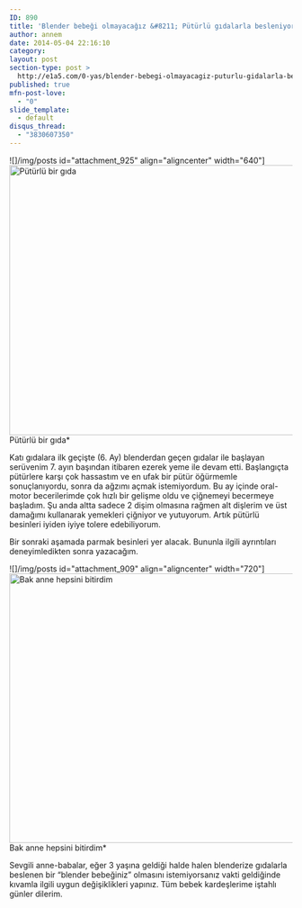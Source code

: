 ```yaml
---
ID: 890
title: 'Blender bebeği olmayacağız &#8211; Pütürlü gıdalarla besleniyorum'
author: annem
date: 2014-05-04 22:16:10
category:
layout: post
section-type: post >
  http://e1a5.com/0-yas/blender-bebegi-olmayacagiz-puturlu-gidalarla-besleniyorum/
published: true
mfn-post-love:
  - "0"
slide_template:
  - default
disqus_thread:
  - "3830607350"
---
```

![]/img/posts id="attachment_925" align="aligncenter" width="640"]<a href="http://e1a5.com/wp-content/uploads/2014/05/puturlu_gidalar.jpg"><img class="wp-image-925 size-full" src="http://e1a5.com/wp-content/uploads/2014/05/puturlu_gidalar.jpg" alt="Pütürlü bir gıda" width="640" height="480" /></a> Pütürlü bir gıda*

Katı gıdalara ilk geçişte (6. Ay) blenderdan geçen gıdalar ile başlayan serüvenim 7. ayın başından itibaren ezerek yeme ile devam etti. Başlangıçta pütürlere karşı çok hassastım ve en ufak bir pütür öğürmemle sonuçlanıyordu, sonra da ağzımı açmak istemiyordum. Bu ay içinde oral-motor becerilerimde çok hızlı bir gelişme oldu ve çiğnemeyi becermeye başladım. Şu anda altta sadece 2 dişim olmasına rağmen alt dişlerim ve üst damağımı kullanarak yemekleri çiğniyor ve yutuyorum. Artık pütürlü besinleri iyiden iyiye tolere edebiliyorum.

Bir sonraki aşamada parmak besinleri yer alacak. Bununla ilgili ayrıntıları deneyimledikten sonra yazacağım.

![]/img/posts id="attachment_909" align="aligncenter" width="720"]<a href="http://e1a5.com/wp-content/uploads/2014/05/puturlu_yemekler.jpg"><img class="wp-image-909 size-large" src="http://e1a5.com/wp-content/uploads/2014/05/puturlu_yemekler-1024x682.jpg" alt="Bak anne hepsini bitirdim" width="720" height="479" /></a> Bak anne hepsini bitirdim*

Sevgili anne-babalar, eğer 3 yaşına geldiği halde halen blenderize gıdalarla beslenen bir “blender bebeğiniz” olmasını istemiyorsanız vakti geldiğinde kıvamla ilgili uygun değişiklikleri yapınız. Tüm bebek kardeşlerime iştahlı günler dilerim.
